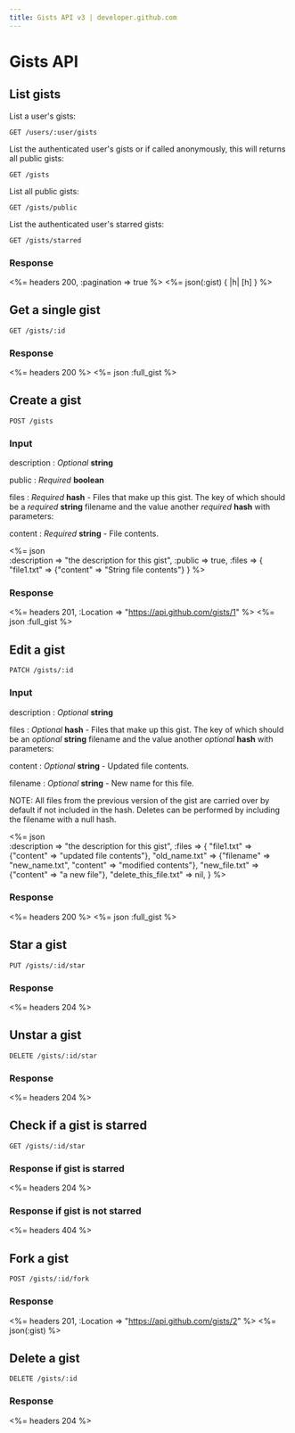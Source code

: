 ```yaml
---
title: Gists API v3 | developer.github.com
---
```


# Gists API

## List gists

List a user's gists:

    GET /users/:user/gists

List the authenticated user's gists or if called anonymously, this will
returns all public gists:

    GET /gists

List all public gists:

    GET /gists/public

List the authenticated user's starred gists:

    GET /gists/starred

### Response

<%= headers 200, :pagination => true %>
<%= json(:gist) { |h| [h] } %>

## Get a single gist

    GET /gists/:id

### Response

<%= headers 200 %>
<%= json :full_gist %>

## Create a gist

    POST /gists

### Input

description
: _Optional_ **string**

public
: _Required_ **boolean**

files
: _Required_ **hash** - Files that make up this gist. The key of which
should be a _required_ **string** filename and the value another
_required_ **hash** with parameters:

  content
  : _Required_ **string** - File contents.

<%= json \
  :description => "the description for this gist",
  :public      => true,
  :files       => {
    "file1.txt" => {"content" => "String file contents"}
  }
%>

### Response

<%= headers 201, :Location => "https://api.github.com/gists/1" %>
<%= json :full_gist %>

## Edit a gist

    PATCH /gists/:id

### Input

description
: _Optional_ **string**

files
: _Optional_ **hash** - Files that make up this gist. The key of which
should be an _optional_ **string** filename and the value another
_optional_ **hash** with parameters:

  content
  : _Optional_ **string** - Updated file contents.

  filename
  : _Optional_ **string** - New name for this file.

NOTE: All files from the previous version of the gist are carried over by
default if not included in the hash. Deletes can be performed by
including the filename with a null hash.

<%= json \
  :description => "the description for this gist",
  :files => {
    "file1.txt"    => {"content"  => "updated file contents"},
    "old_name.txt" => {"filename" => "new_name.txt", "content" => "modified contents"},
    "new_file.txt" => {"content"  => "a new file"},
    "delete_this_file.txt" => nil,
  } %>

### Response

<%= headers 200 %>
<%= json :full_gist %>

## Star a gist

    PUT /gists/:id/star

### Response

<%= headers 204 %>

## Unstar a gist

    DELETE /gists/:id/star

### Response

<%= headers 204 %>

## Check if a gist is starred

    GET /gists/:id/star

### Response if gist is starred

<%= headers 204 %>

### Response if gist is not starred

<%= headers 404 %>

## Fork a gist

    POST /gists/:id/fork

### Response

<%= headers 201, :Location => "https://api.github.com/gists/2" %>
<%= json(:gist) %>

## Delete a gist

    DELETE /gists/:id

### Response

<%= headers 204 %>
